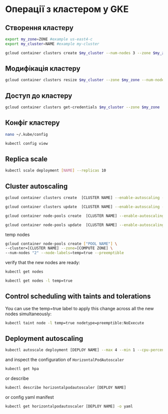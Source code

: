 # Операції з кластером у GKE

## Створення кластеру

```sh
export my_zone=ZONE #example us-east4-c
export my_cluster=NAME #example my-cluster
```

```sh
gcloud container clusters create $my_cluster --num-nodes 3 --zone $my_zone --enable-ip-alias
```

## Модифікація кластеру

```sh
gcloud container clusters resize $my_cluster --zone $my_zone --num-nodes=4
```

## Доступ до кластеру

```sh
gcloud container clusters get-credentials $my_cluster --zone $my_zone
```

## Конфіг кластеру

```sh
nano ~/.kube/config
```

```sh
kubectl config view
```

## Replica scale

```sh
kubectl scale deployment [NAME] --replicas 10
```

## Cluster autoscaling

```sh
gcloud container clusters create  [CLUSTER NAME] --enable-autoscaling --min-nodes 5 --max-nodes 20 --zone [COMPUTE ZONE] --project [PROJECT ID]
```

```sh
gcloud container clusters update  [CLUSTER NAME] --enable-autoscaling --min-nodes 5 --max-nodes 20 --zone [COMPUTE ZONE] --node-pool [POOL NAME] --project [PROJECT ID]
```

```sh
gcloud container node-pools create  [CLUSTER NAME] --enable-autoscaling --min-nodes 15 --max-nodes 50 --zone [COMPUTE ZONE] --node-pool [POOL NAME] --project [PROJECT ID]
```

```sh
gcloud container node-pools update  [CLUSTER NAME] --enable-autoscaling --min-nodes 15 --max-nodes 50 --zone [COMPUTE ZONE] --node-pool [POOL NAME] --project [PROJECT ID]
```

temp nodes

```sh
gcloud container node-pools create ["POOL NAME"] \
--cluster=[CLUSTER NAME] --zone=[COMPUTE ZONE] \
--num-nodes "2" --node-labels=temp=true --preemptible
```

verify that the new nodes are ready:

```sh
kubectl get nodes
```

```sh
kubectl get nodes -l temp=true
```

## Control scheduling with taints and tolerations

You can use the temp=true label to apply this change across all the new nodes simultaneously:

```sh
kubectl taint node -l temp=true nodetype=preemptible:NoExecute
```

## Deployment autoscaling

```sh
kubectl autoscale deployment [DEPLOY NAME] --max 4 --min 1 --cpu-percent 1
```

and inspect the configuration of `HorizontalPodAutoscaler`

```sh
kubectl get hpa
```

or describe

```sh
kubectl describe horizontalpodautoscaler [DEPLOY NAME]
```

or config yaml manifest

```sh
kubectl get horizontalpodautoscaler [DEPLOY NAME] -o yaml
```
